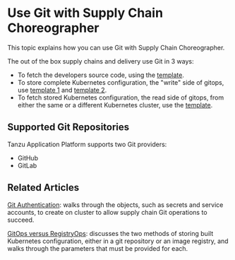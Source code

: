 # Use Git with Supply Chain Choreographer

This topic explains how you can use Git with Supply Chain Choreographer.

The out of the box supply chains and delivery use Git in 3 ways:

- To fetch the developers source code, using the [template](ootb-template-reference.hbs.md#source-template).
- To store complete Kubernetes configuration, the "write" side of gitops, use 
  [template 1](ootb-template-reference.hbs.md#config-writer-template) and [template 2](ootb-template-reference.hbs.md#config-writer-and-pull-requester-template).
- To fetch stored Kubernetes configuration, the read side of gitops,
  from either the same or a different Kubernetes cluster, use the
  [template](ootb-template-reference.hbs.md#delivery-source-template).

## Supported Git Repositories

Tanzu Application Platform supports two Git providers:

- GitHub
- GitLab

## Related Articles

[Git Authentication](git-auth.hbs.md): walks through the objects, such as secrets and service accounts,
to create on cluster to allow supply chain Git operations to succeed.

[GitOps versus RegistryOps](gitops-vs-regops.hbs.md): discusses the two methods of storing built Kubernetes
configuration, either in a git repository or an image registry, and walks through the parameters that must
be provided for each.

